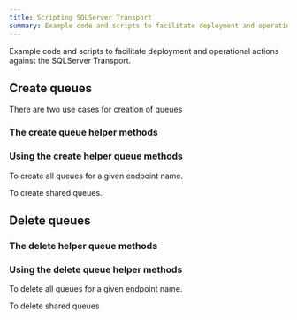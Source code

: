 ```yaml
---
title: Scripting SQLServer Transport 
summary: Example code and scripts to facilitate deployment and operational actions against the SQLServer Transport.
---
```


Example code and scripts to facilitate deployment and operational actions against the SQLServer Transport.

## Create queues

There are two use cases for creation of queues

### The create queue helper methods

<!-- import sqlserver-create-queues -->

### Using the create helper queue methods 

To create all queues for a given endpoint name.

<!-- import sqlserver-create-queues-endpoint-usage -->

To create shared queues.

<!-- import sqlserver-create-queues-shared-usage -->

## Delete queues

### The delete helper queue methods

<!-- import sqlserver-delete-queues -->

### Using the delete queue helper methods

To delete all queues for a given endpoint name.

<!-- import sqlserver-delete-queues-endpoint-usage -->

To delete shared queues

<!-- import sqlserver-delete-queues-shared-usage -->